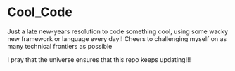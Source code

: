 # Cool_Code

Just a late new-years resolution to code something cool, using some wacky new framework or language every day!!
Cheers to challenging myself on as many technical frontiers as possible

I pray that the universe ensures that this repo keeps updating!!!
